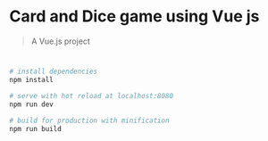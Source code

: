 # Card and Dice game using Vue js

> A Vue.js project


#

``` bash
# install dependencies
npm install

# serve with hot reload at localhost:8080
npm run dev

# build for production with minification
npm run build
```


